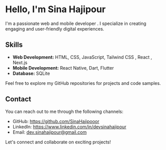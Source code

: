 # Hello, I'm Sina Hajipour

I'm a passionate web and mobile developer . I specialize in creating engaging and user-friendly digital experiences.

## Skills

- **Web Development:** HTML, CSS, JavaScript, Tailwind CSS , React , Next.js
- **Mobile Development:** React Native, Dart, Flutter
- **Database:** SQLite

Feel free to explore my GitHub repositories for projects and code samples.

## Contact

You can reach out to me through the following channels:

- GitHub: https://github.com/SinaHajipooor
- LinkedIn: https://www.linkedin.com/in/devsinahajipour
- Email: dev.sinahajipour@gmail.com

Let's connect and collaborate on exciting projects!
